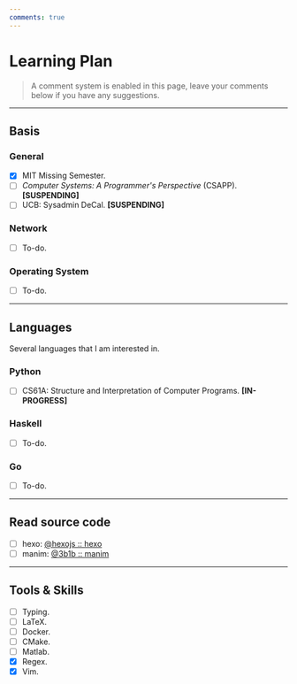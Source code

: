 ```yaml
---
comments: true
---
```


# Learning Plan

> A comment system is enabled in this page, leave your comments below if you have any suggestions.

---

## Basis

### General

 - [x] MIT Missing Semester.
 - [ ] *Computer Systems: A Programmer's Perspective* (CSAPP). **[SUSPENDING]**
 - [ ] UCB: Sysadmin DeCal. **[SUSPENDING]**

### Network

 - [ ] To-do.

### Operating System

 - [ ] To-do.

---

## Languages

Several languages that I am interested in.

### Python

 - [ ] CS61A: Structure and Interpretation of Computer Programs. **[IN-PROGRESS]**

### Haskell

 - [ ] To-do.

### Go

 - [ ] To-do.

---

## Read source code

 - [ ] hexo: [@hexojs :: hexo](https://github.com/hexojs/hexo)
 - [ ] manim: [@3b1b :: manim](https://github.com/3b1b/manim)

---

## Tools & Skills

 - [ ] Typing.
 - [ ] LaTeX.
 - [ ] Docker.
 - [ ] CMake.
 - [ ] Matlab.
 - [x] Regex.
 - [x] Vim.
